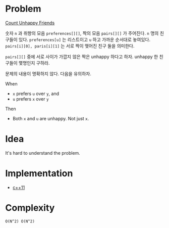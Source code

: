 # Problem

[Count Unhappy Friends](https://leetcode.com/problems/count-unhappy-friends/)

숫자 `n` 과 취향의 모음 `preferences[][]`, 짝의 모음 `pairs[][]` 가
주어진다. `n` 명의 친구들이 있다. `preferences[u]` 는 리스트이고 `u`
하고 가까운 순서대로 놓여있다. `pairs[i][0], paris[i][1]` 는 서로 짝이
맺어진 친구 둘을 의미한다.

`pairs[][]` 중에 서로 사이가 가깝지 않은 짝은 unhappy 하다고 하자.
unhappy 한 친구들이 몇명인지 구하라.

문제의 내용이 명확하지 않다. 다음을 유의하자.

When 

* `x` prefers `u` over `y`, and
* `u` prefers `x` over `y`

Then

* Both `x` and `u` are unhappy. Not just `x`.

# Idea

It's hard to understand the problem.

# Implementation

* [c++11](a.cpp)

# Complexity

```
O(N^2) O(N^2)
```
